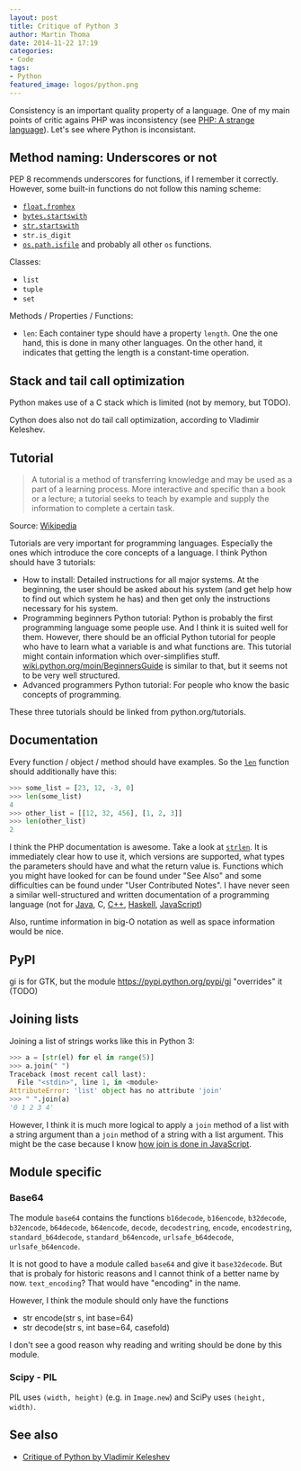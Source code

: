 ```yaml
---
layout: post
title: Critique of Python 3
author: Martin Thoma
date: 2014-11-22 17:19
categories:
- Code
tags:
- Python
featured_image: logos/python.png
---
```


Consistency is an important quality property of a language. One of my main
points of critic agains PHP was inconsistency (see [PHP: A strange language](//martin-thoma.com/php-a-strange-language/#tocAnchor-1-1)). Let's see where Python is inconsistant.

## Method naming: Underscores or not

PEP 8 recommends underscores for functions, if I remember it correctly.
However, some built-in functions do not follow this naming scheme:

* [`float.fromhex`](https://docs.python.org/3/library/stdtypes.html#float.fromhex)
* [`bytes.startswith`](https://docs.python.org/3/library/stdtypes.html#bytes.startswith)
* [`str.startswith`](https://docs.python.org/3/library/stdtypes.html#str.startswith)
* `str.is_digit`
* [`os.path.isfile`](https://docs.python.org/2/library/os.path.html#os.path.isfile) and probably all other `os` functions.

Classes:

* `list`
* `tuple`
* `set`

Methods / Properties / Functions:

* `len`: Each container type should have a property `length`. One the one hand,
  this is done in many other languages. On the other hand, it indicates that
  getting the length is a constant-time operation.


## Stack and tail call optimization
Python makes use of a C stack which is limited (not by memory, but TODO).

Cython does also not do tail call optimization, according to Vladimir Keleshev.


## Tutorial

> A tutorial is a method of transferring knowledge and may be used as a part of a learning process. More interactive and specific than a book or a lecture; a tutorial seeks to teach by example and supply the information to complete a certain task.

Source: [Wikipedia](https://en.wikipedia.org/wiki/Tutorial)

Tutorials are very important for programming languages. Especially the ones
which introduce the core concepts of a language. I think Python should have
3 tutorials:

* How to install: Detailed instructions for all major systems. At the
  beginning, the user should be asked about his system (and get help how to
  find out which system he has) and then get only the instructions necessary
  for his system.
* Programming beginners Python tutorial: Python is probably the first
  programming language some people use. And I think it is suited well for them.
  However, there should be an official Python tutorial for people who have to
  learn what a variable is and what functions are. This tutorial might contain
  information which over-simplifies stuff.
  [wiki.python.org/moin/BeginnersGuide](https://wiki.python.org/moin/BeginnersGuide)
  is similar to that, but it seems not to be very well structured.
* Advanced programmers Python tutorial: For people who know the basic concepts
  of programming.

These three tutorials should be linked from python.org/tutorials.


## Documentation

Every function / object / method should have examples. So the
[`len`](https://docs.python.org/3/library/functions.html?highlight=len#len)
function should additionally have this:

```python
>>> some_list = [23, 12, -3, 0]
>>> len(some_list)
4
>>> other_list = [[12, 32, 456], [1, 2, 3]]
>>> len(other_list)
2
```

I think the PHP documentation is awesome. Take a look at
[`strlen`](http://php.net/manual/en/function.strlen.php). It is immediately
clear how to use it, which versions are supported, what types the parameters
should have and what the return value is. Functions which you might have
looked for can be found under "See Also" and some difficulties can be found
under "User Contributed Notes". I have never seen a similar well-structured
and written documentation of a programming language (not for [Java](http://docs.oracle.com/javase/7/docs/api/java/lang/String.html#length()), C, [C++](http://www.cplusplus.com/reference/string/string/length/),
[Haskell](http://hackage.haskell.org/package/base-4.7.0.2/docs/Prelude.html#v:length), [JavaScript](https://developer.mozilla.org/en-US/docs/Web/XPath/Functions/count))

Also, runtime information in big-O notation as well as space information would
be nice.

## PyPI

gi is for GTK, but the module https://pypi.python.org/pypi/gi
"overrides" it (TODO)

## Joining lists

Joining a list of strings works like this in Python 3:

```python
>>> a = [str(el) for el in range(5)]
>>> a.join(" ")
Traceback (most recent call last):
  File "<stdin>", line 1, in <module>
AttributeError: 'list' object has no attribute 'join'
>>> " ".join(a)
'0 1 2 3 4'
```

However, I think it is much more logical to apply a `join` method of a list
with a string argument than a `join` method of a string with a list argument.
This might be the case because I know
[how join is done in JavaScript](https://developer.mozilla.org/en-US/docs/Web/JavaScript/Reference/Global_Objects/Array/join).


## Module specific

### Base64

The module `base64` contains the functions `b16decode`, `b16encode`,
`b32decode`, `b32encode`, `b64decode`, `b64encode`, `decode`, `decodestring`,
`encode`, `encodestring`, `standard_b64decode`, `standard_b64encode`,
`urlsafe_b64decode`, `urlsafe_b64encode`.

It is not good to have a module called `base64` and give it `base32decode`.
But that is probaly for historic reasons and I cannot think of a better name
by now. `text_encoding`? That would have "encoding" in the name.

However, I think the module should only have the functions

* str encode(str s, int base=64)
* str decode(str s, int base=64, casefold)

I don't see a good reason why reading and writing should be done by this
module.


### Scipy - PIL

PIL uses `(width, height)` (e.g. in `Image.new`) and SciPy uses `(height, width)`.


## See also

* [Critique of Python by Vladimir Keleshev](https://www.youtube.com/watch?v=CpjUoYcaUu8)